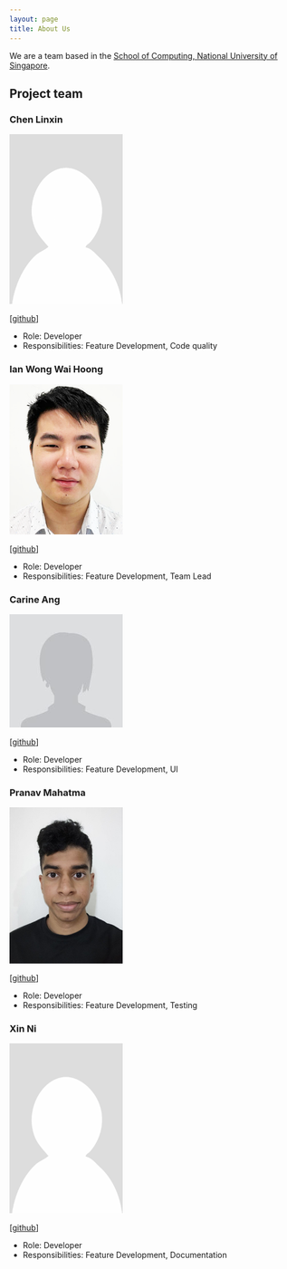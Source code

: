 ```yaml
---
layout: page
title: About Us
---
```


We are a team based in the [School of Computing, National University of Singapore](https://www.comp.nus.edu.sg).

## Project team

### Chen Linxin

<img src="images/clx3210.png" width="200px">

[[github](https://github.com/clx3210)]

* Role: Developer
* Responsibilities: Feature Development, Code quality

### Ian Wong Wai Hoong

<img src="images/wrongian.png" width="200px">

[[github](http://github.com/Wrongian)]

* Role: Developer
* Responsibilities: Feature Development, Team Lead

### Carine Ang

<img src="images/carineang.png" width="200px">

[[github](https://github.com/carineang)] 

* Role: Developer
* Responsibilities: Feature Development, UI

### Pranav Mahatma

<img src="images/pranavyey.png" width="200px">

[[github](http://github.com/pranavyey)]

* Role: Developer
* Responsibilities: Feature Development, Testing

### Xin Ni

<img src="images/xinniyee.png" width="200px">

[[github](http://github.com/xinniyee)]

* Role: Developer
* Responsibilities: Feature Development, Documentation
